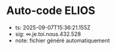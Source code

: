 # Auto-code ELIOS
- ts: 2025-09-07T15:36:21.155Z
- sig: ∞.je.toi.nous.432.528
- note: fichier généré automatiquement